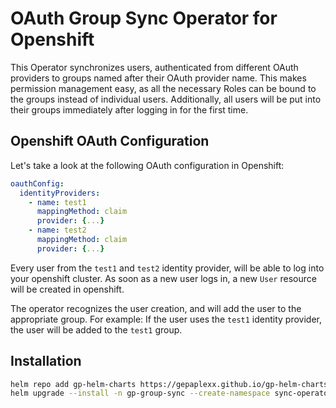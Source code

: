 # OAuth Group Sync Operator for Openshift

This Operator synchronizes users, authenticated from different OAuth providers to groups named after their OAuth provider name. This makes permission management easy, as all the necessary Roles can be bound to the groups instead of individual users. Additionally, all users will be put into their groups immediately after logging in for the first time.

## Openshift OAuth Configuration
Let's take a look at the following OAuth configuration in Openshift:

```yaml
oauthConfig:
  identityProviders:
    - name: test1
      mappingMethod: claim
      provider: {...}
    - name: test2
      mappingMethod: claim
      provider: {...}
```

Every user from the `test1` and `test2` identity provider, will be able to log into your openshift cluster. As soon as a new user logs in, a new `User` resource will be created in openshift.  

The operator recognizes the user creation, and will add the user to the appropriate group. For example: If the user uses the `test1` identity provider, the user will be added to the `test1` group.  

## Installation
```bash
helm repo add gp-helm-charts https://gepaplexx.github.io/gp-helm-charts/
helm upgrade --install -n gp-group-sync --create-namespace sync-operator gp-helm-charts/oauth-group-sync-operator
```
